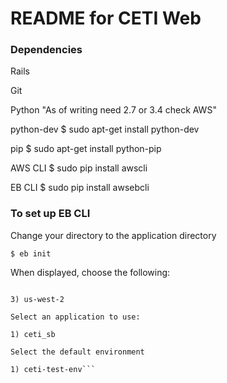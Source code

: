 # README for CETI Web #

### Dependencies ###
Rails

Git

Python			"As of writing need 2.7 or 3.4 check AWS"

python-dev		$ sudo apt-get install python-dev

pip				$ sudo apt-get install python-pip

AWS CLI			$ sudo pip install awscli

EB CLI			$ sudo pip install awsebcli

### To set up EB CLI ###
Change your directory to the application directory

`$ eb init`

When displayed, choose the following:

```Select a default region

3) us-west-2

Select an application to use:

1) ceti_sb

Select the default environment

1) ceti-test-env```
